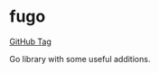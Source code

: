 # fugo

[GitHub Tag](https://img.shields.io/github/v/tag/drademann/fugo?filter=!*beta*&label=Version)

Go library with some useful additions.
